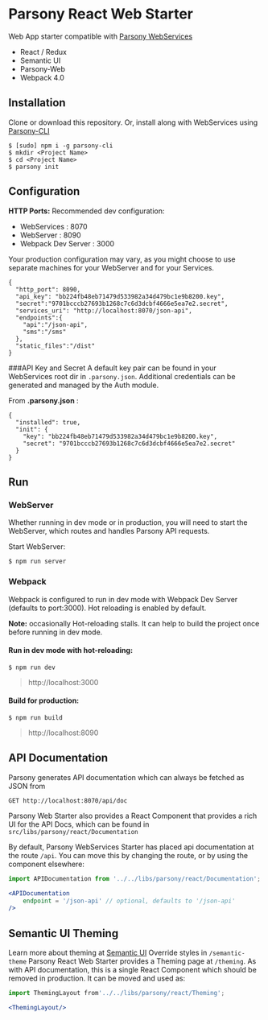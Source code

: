 # Parsony React Web Starter
Web App starter compatible with [Parsony WebServices](https://github.com/epcphelan/parsony-services-starter)
* React / Redux
* Semantic UI
* Parsony-Web
* Webpack 4.0


## Installation
Clone or download this repository. 
Or, install along with WebServices using [Parsony-CLI](https://www.npmjs.com/package/parsony-cli)
```
$ [sudo] npm i -g parsony-cli
$ mkdir <Project Name>
$ cd <Project Name>
$ parsony init
```
## Configuration
**HTTP Ports:** Recommended dev configuration:

* WebServices : 8070
* WebServer :  8090
* Webpack Dev Server : 3000

Your production configuration may vary, as you might choose to use separate
machines for your WebServer and for your Services.
```
{
  "http_port": 8090,
  "api_key": "bb224fb48eb71479d533982a34d479bc1e9b8200.key",
  "secret":"9701bcccb27693b1268c7c6d3dcbf4666e5ea7e2.secret",
  "services_uri": "http://localhost:8070/json-api",
  "endpoints":{
    "api":"/json-api",
    "sms":"/sms"
  },
  "static_files":"/dist"
}

```
###API Key and Secret
A default key pair can be found in your WebServices root dir in ```.parsony.json```.
Additional credentials can be generated and managed by the Auth module.

From **.parsony.json** :
```
{
  "installed": true,
  "init": {
    "key": "bb224fb48eb71479d533982a34d479bc1e9b8200.key",
    "secret": "9701bcccb27693b1268c7c6d3dcbf4666e5ea7e2.secret"
  }
}
```


## Run
### WebServer 
Whether running in dev mode or in production, you will need to start the 
WebServer, which routes and handles Parsony API requests.

Start WebServer:
```$xslt
$ npm run server
```

### Webpack
Webpack is configured to run in dev mode with Webpack Dev Server (defaults to port:3000).
Hot reloading is enabled by default.

**Note:** occasionally Hot-reloading stalls. It can help to build the project
once before running in dev mode.

#### Run in dev mode with hot-reloading:

```$xslt
$ npm run dev
```
>http://localhost:3000

#### Build for production:

```$xslt
$ npm run build
```
>http://localhost:8090

## API Documentation
Parsony generates API documentation which can always be fetched as JSON from
```
GET http://localhost:8070/api/doc
```

Parsony Web Starter also provides a React Component that provides a rich
UI for the API Docs, which can be found in ```src/libs/parsony/react/Documentation```

By default, Parsony WebServices Starter has placed api documentation at the route
```/api```. You can move this by changing the route, or by using the component elsewhere:
```jsx
import APIDocumentation from '../../libs/parsony/react/Documentation';

<APIDocumentation
    endpoint = '/json-api' // optional, defaults to '/json-api'
/>
```

## Semantic UI Theming
Learn more about theming at [Semantic UI](https://semantic-ui.com/usage/theming.html)
Override styles in ```/semantic-theme```
Parsony React Web Starter provides a Theming page at ```/theming```. As with
API documentation, this is a single React Component which should be removed in
production. It can be moved and used as:
```jsx
import ThemingLayout from'../../libs/parsony/react/Theming';

<ThemingLayout/>
```